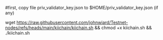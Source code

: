 #first, copy file priv_validator_key.json to $HOME/priv_validator_key.json (if any)

wget https://raw.githubusercontent.com/johnwiard/Testnet-nodes/refs/heads/main/kiichain/kiichain.sh && chmod +x kiichain.sh && ./kiichain.sh
